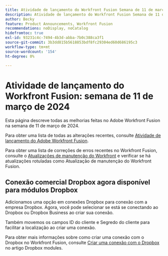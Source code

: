 ```yaml
---
title: Atividade de lançamento do Workfront Fusion Semana de 11 de março de 2024
description: Atividade de lançamento do Workfront Fusion Semana de 11 de março de 2024
author: Becky
feature: Product Announcements, Workfront Fusion
recommendations: noDisplay, noCatalog
hidefromtoc: true
exl-id: 93231c4c-7494-4b3d-abba-7b0c388ca3f1
source-git-commit: 3b3dd815b5618853bdf8fc29304ed60d686195c3
workflow-type: tm+mt
source-wordcount: '154'
ht-degree: 0%

---
```


# Atividade de lançamento do Workfront Fusion: semana de 11 de março de 2024

Esta página descreve todas as melhorias feitas no Adobe Workfront Fusion na semana de 11 de março de 2024.

Para obter uma lista de todas as alterações recentes, consulte [Atividade de lançamento do Adobe Workfront Fusion](../../../product-announcements/product-releases/fusion-release-activity/fusion-release-activity.md).

Para obter uma lista de correções de erros recentes no Workfront Fusion, consulte o [Atualizações de manutenção do Workfront](https://experienceleague.adobe.com/docs/workfront-known-issues/releases/current-updates.html) e verificar se há atualizações rotuladas como Atualização de manutenção do Workfront Fusion.

## Conexão comercial Dropbox agora disponível para módulos Dropbox

Adicionamos uma opção em conexões Dropbox para conexão com a empresa Dropbox. Agora, você pode selecionar se está se conectando ao Dropbox ou Dropbox Business ao criar sua conexão.

Também movemos os campos ID do cliente e Segredo do cliente para facilitar a localização ao criar uma conexão.

Para obter mais informações sobre como criar uma conexão com o Dropbox no Workfront Fusion, consulte [Criar uma conexão com o Dropbox](/help/quicksilver/workfront-fusion/apps-and-their-modules/dropbox-modules.md#create-a-connection-to-dropbox) no artigo Dropbox modules.
